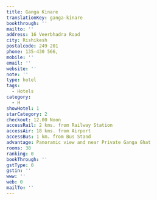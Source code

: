 ```yaml
---
title: Ganga Kinare
translationKey: ganga-kinare
bookthrough: ''
mailto: ''
address: 16 Veerbhadra Road
city: Rishikesh
postalcode: 249 201
phone: 135-430 566,
mobile: ''
email: ''
website: ''
note: ''
type: hotel
tags:
  - Hotels
category:
  - H
showHotel: 1
starCategory: 2
checkout: 12.00 Noon
accessRail: 2 kms. from Railway Station
accessAir: 18 kms. from Airport
accessBus: 1 km. from Bus Stand
advantage: Panoramic view and near Private Ganga Ghat
rooms: 38
ranking: 0
bookThrough: ''
gstType: 0
gstin: ''
www: ''
web: 0
mailTo: ''
---
```







